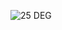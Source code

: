 ![25 DEG](https://user-images.githubusercontent.com/94137581/144298917-4dd004a2-ad57-4013-9ab9-ca99d9bc98fd.png)
